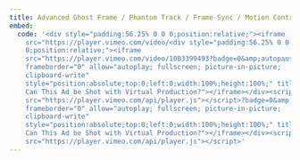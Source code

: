 ```yaml
---
title: Advanced Ghost Frame / Phantom Track / Frame Sync / Motion Control Demo
embed:
  code: '<div style="padding:56.25% 0 0 0;position:relative;"><iframe
    src="https://player.vimeo.com/video/<div style="padding:56.25% 0 0
    0;position:relative;"><iframe
    src="https://player.vimeo.com/video/1003399493?badge=0&amp;autopause=0&amp;player_id=0&amp;app_id=58479"
    frameborder="0" allow="autoplay; fullscreen; picture-in-picture;
    clipboard-write"
    style="position:absolute;top:0;left:0;width:100%;height:100%;" title="PANEL:
    Can This Ad be Shot with Virtual Production?"></iframe></div><script
    src="https://player.vimeo.com/api/player.js"></script>?badge=0&amp;autopause=0&amp;player_id=0&amp;app_id=58479"
    frameborder="0" allow="autoplay; fullscreen; picture-in-picture;
    clipboard-write"
    style="position:absolute;top:0;left:0;width:100%;height:100%;" title="PANEL:
    Can This Ad be Shot with Virtual Production?"></iframe></div><script
    src="https://player.vimeo.com/api/player.js"></script>'
---
```

